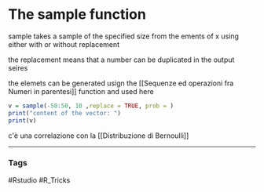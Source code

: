 # The sample function 
sample takes a sample of the specified size from the ements of x using either with or without replacement 

the replacement means that a number can be duplicated in the output seires 

the elemets can be generated usign the [[Sequenze ed operazioni fra Numeri in parentesi]] function and used here

``` R
v = sample(-50:50, 10 ,replace = TRUE, prob = )
print("content of the vector: ")
print(v)

```

c'è una correlazione con la [[Distribuzione di Bernoulli]]


---
### Tags 
#Rstudio 
#R_Tricks 